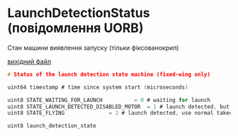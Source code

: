 # LaunchDetectionStatus (повідомлення UORB)

Стан машини виявлення запуску (тільки фіксованокрил)

[вихідний файл](https://github.com/PX4/PX4-Autopilot/blob/release/1.15/msg/LaunchDetectionStatus.msg)

```c
# Status of the launch detection state machine (fixed-wing only)

uint64 timestamp # time since system start (microseconds)

uint8 STATE_WAITING_FOR_LAUNCH          = 0 # waiting for launch
uint8 STATE_LAUNCH_DETECTED_DISABLED_MOTOR  = 1 # launch detected, but keep motor(s) disabled (e.g. because it can't spin freely while on catapult)
uint8 STATE_FLYING              = 2 # launch detected, use normal takeoff/flying configuration

uint8 launch_detection_state

```
